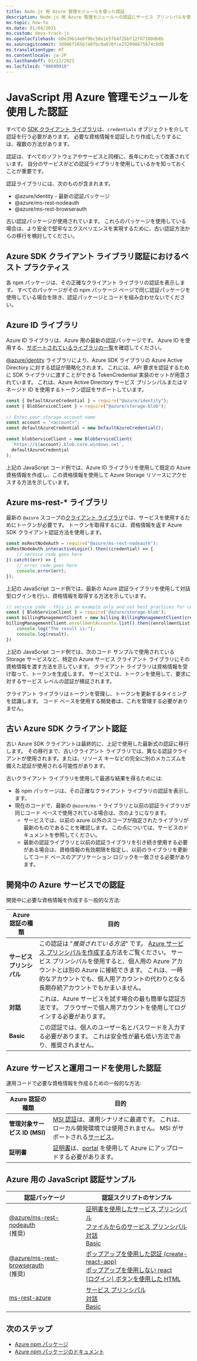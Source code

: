 ```yaml
---
title: Node.js 用 Azure 管理モジュールを使った認証
description: Node.js 用 Azure 管理モジュールへの認証にサービス プリンシパルを使う方法について説明します。
ms.topic: how-to
ms.date: 01/04/2021
ms.custom: devx-track-js
ms.openlocfilehash: b0e39b14e8f96c58e1e5fb4f2bbf12f07180db8b
ms.sourcegitcommit: 3d906f265b748fbc0a070fce252098675674c8d9
ms.translationtype: HT
ms.contentlocale: ja-JP
ms.lasthandoff: 01/22/2021
ms.locfileid: "98699910"
---
```

# <a name="authenticate-with-the-azure-management-modules-for-javascript"></a>JavaScript 用 Azure 管理モジュールを使用した認証

すべての [SDK クライアント ライブラリ](../azure-sdk-library-package-index.md)は、`credentials` オブジェクトを介して認証を行う必要があります。 必要な資格情報を認証したり作成したりするには、複数の方法があります。

認証は、すべてのソフトウェアやサービスと同様に、長年にわたって改善されています。 自分のサービスがどの認証ライブラリを使用しているかを知っておくことが重要です。 

認証ライブラリには、次のものが含まれます。

* @azure/identity - 最新の認証パッケージ
* @azure/ms-rest-nodeauth
* @azure/ms-rest-browserauth

古い認証パッケージが使用されています。 これらのパッケージを使用している場合は、より安全で堅牢なエクスペリエンスを実現するために、古い認証方法からの移行を検討してください。 

## <a name="best-practices-with-azure-sdk-client-library-authentication"></a>Azure SDK クライアント ライブラリ認証におけるベスト プラクティス

各 npm パッケージは、その正確なクライアント ライブラリの認証を表示します。 すべてのパッケージがその npm パッケージ ページで同じ認証パッケージを使用している場合を除き、認証パッケージとコードを組み合わせないでください。 

## <a name="azure-identity-library"></a>Azure ID ライブラリ

Azure ID ライブラリは、Azure 用の最新の認証パッケージです。 Azure ID を使用する、[サポートされているライブラリの一覧](https://www.npmjs.com/package/@azure/identity#client-libraries-supporting-authentication-with-azure-identity)を確認してください。

[@azure/identity](https://www.npmjs.com/package/@azure/identity) ライブラリにより、Azure SDK ライブラリの Azure Active Directory に対する認証が簡略化されます。 これには、API 要求を認証するために SDK ライブラリに渡すことができる TokenCredential 実装のセットが用意されています。 これは、Azure Active Directory サービス プリンシパルまたはマネージド ID を使用するトークン認証をサポートしています。

```javascript
const { DefaultAzureCredential } = require("@azure/identity");
const { BlobServiceClient } = require("@azure/storage-blob");
 
// Enter your storage account name
const account = "<account>";
const defaultAzureCredential = new DefaultAzureCredential();
 
const blobServiceClient = new BlobServiceClient(
  `https://${account}.blob.core.windows.net`,
  defaultAzureCredential
);
```

上記の JavaScript コード例では、Azure ID ライブラリを使用して既定の Azure 資格情報を作成し、この資格情報を使用して Azure Storage リソースにアクセスする方法を示しています。

## <a name="azure-ms-rest--libraries"></a>Azure ms-rest-* ライブラリ
最新の `@azure` スコープの[クライアント ライブラリ](../azure-sdk-library-package-index.md#modern-javascripttypescript-libraries)では、サービスを使用するためにトークンが必要です。 トークンを取得するには、資格情報を返す Azure SDK クライアント認証方法を使用します。 

```javascript
const msRestNodeAuth = require("@azure/ms-rest-nodeauth");
msRestNodeAuth.interactiveLogin().then((credential) => {
    // service code goes here
}).catch((err) => {
    // error code goes here
    console.error(err);
});
```

上記の JavaScript コード例では、最新の Azure 認証ライブラリを使用して対話型ログインを行い、資格情報を取得する方法を示しています。

```javascript
// service code - this is an example only and not best practices for code flow
const { BlobServiceClient } = require('@azure/storage-blob');
const billingManagementClient = new billing.BillingManagementClient(credential, subscriptionId);
billingManagementClient.enrollmentAccounts.list().then((enrollmentList) => {
    console.log("The result is:");
    console.log(result);
})
```

上記の JavaScript コード例では、次のコード サンプルで使用されている Storage サービスなど、特定の Azure サービス クライアント ライブラリにその資格情報を渡す方法を示しています。 クライアント ライブラリは資格情報を受け取って、トークンを生成します。 サービスでは、トークンを使用して、要求に対するサービス レベルの認証が検証されます。 

クライアント ライブラリはトークンを管理し、トークンを更新するタイミングを認識します。 コード ベースを使用する開発者は、これを管理する必要がありません。

## <a name="older-azure-sdk-client-authentication"></a>古い Azure SDK クライアント認証 

古い Azure SDK クライアントは最終的に、上記で使用した最新式の認証に移行します。 その移行まで、古いクライアント ライブラリでは、異なる認証クライアントが使用されます。または、リソース キーなどの完全に別のメカニズムを備えた認証が使用される可能性があります。 

古いクライアント ライブラリを使用して最適な結果を得るためには: 
* 各 npm パッケージは、その正確なクライアント ライブラリの認証を表示します。  
* 現在のコードで、最新の `@azure/ms-*` ライブラリと以前の認証ライブラリが同じコード ベースで使用されている場合は、次のようになります。
    * サービスでは、以前の azure 以外のスコープが指定されたライブラリが最新のものであることを確認します。 この点については、サービスのドキュメントを参照してください。 
    * 最新の認証ライブラリと以前の認証ライブラリを引き続き使用する必要がある場合は、資格情報の有効期限を指定し、以前のライブラリを更新してコード ベースのアプリケーション ロジックを一致させる必要があります。 

## <a name="authentication-with-azure-services-while-developing"></a>開発中の Azure サービスでの認証

開発中に必要な資格情報を作成する一般的な方法:

| Azure 認証の種類|目的|
|--|--|
|**サービス プリンシパル**|この認証は "_推奨されている方法_" です。 [Azure サービス プリンシパルを作成する](node-sdk-azure-authenticate-principal.md)方法をご覧ください。 サービス プリンシパルを使用すると、個人用の Azure アカウントとは別の Azure に接続できます。 これは、一時的なアカウントでも、個人用アカウントの代わりとなる長期存続アカウントでもかまいません。|
| **対話**| これは、Azure サービスを試す場合の最も簡単な認証方法です。 ブラウザーで個人用アカウントを使用してログインする必要があります。 |
|**Basic**|この認証では、個人のユーザー名とパスワードを入力する必要があります。 これは安全性が最も低い方法であり、推奨されません。| 

## <a name="authentication-with-azure-services-and-production-code"></a>Azure サービスと運用コードを使用した認証

運用コードで必要な資格情報を作成るための一般的な方法:

|Azure 認証の種類|目的|
|--|--|
|**管理対象サービス ID (MSI)**|[MSI 認証](/azure/active-directory/managed-identities-azure-resources/overview)は、運用シナリオに最適です。 これは、ローカル開発環境では使用されません。 MSI がサポートされる[サービス](/azure/active-directory/managed-identities-azure-resources/services-support-managed-identities)。|
|**証明書**|[証明書](/azure/cloud-services/cloud-services-certs-create)は、[portal](/azure/cloud-services/cloud-services-configure-ssl-certificate-portal) を使用して Azure にアップロードする必要があります。|

## <a name="javascript-authentication-samples-for-azure"></a>Azure 用の JavaScript 認証サンプル

|認証パッケージ|認証スクリプトのサンプル|
|--|--|
|[@azure/ms-rest-nodeauth](https://www.npmjs.com/package/@azure/ms-rest-nodeauth) <br>(推奨)|[証明書を使用したサービス プリンシパル](https://github.com/Azure/ms-rest-nodeauth/blob/master/samples/authFileWithSpCert.ts)<br>[ファイルからのサービス プリンシパル](https://github.com/Azure/ms-rest-nodeauth/blob/master/samples/authFileWithSpSecret.ts)<br>[対話](https://github.com/Azure/ms-rest-nodeauth/blob/master/samples/interactivePersonalAccount.ts)<br>[Basic](https://github.com/Azure/ms-rest-nodeauth/blob/master/samples/usernamePassword.ts)|
|[@azure/ms-rest-browserauth](https://www.npmjs.com/package/@azure/ms-rest-browserauth)<br>(推奨)|[ポップアップを使用した認証 (create-react-app)](https://github.com/Azure/ms-rest-browserauth/tree/master/samples/authentication-with-popup)<br>[ポップアップを使用しない react](https://github.com/Azure/ms-rest-browserauth/tree/master/samples/react-app)<br>[[ログイン] ボタンを使用した HTML](https://github.com/Azure/ms-rest-browserauth/tree/master/samples/vanilla)|
|[ms-rest-azure](https://www.npmjs.com/package/ms-rest-azure)|[サービス プリンシパル](https://github.com/Azure/azure-sdk-for-node/blob/master/Documentation/Authentication.md#service-principal-authentication)<br>[対話](https://github.com/Azure/azure-sdk-for-node/blob/master/Documentation/Authentication.md#interactive-login)<br>[Basic](https://github.com/Azure/azure-sdk-for-node/blob/master/Documentation/Authentication.md#basic-authentication)|

## <a name="next-steps"></a>次のステップ   

* [Azure npm パッケージ](../azure-sdk-library-package-index.md)
* [Azure npm パッケージのドキュメント](/javascript/api/overview/azure/)
